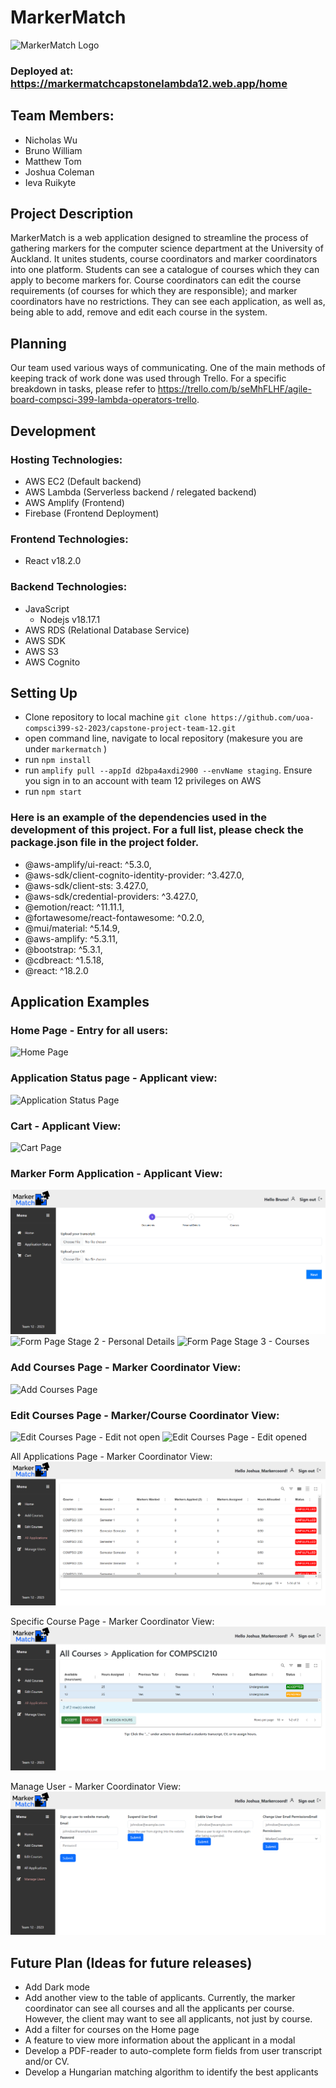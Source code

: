 # MarkerMatch
![MarkerMatch Logo](./src/images/logoExample.png)

### Deployed at: https://markermatchcapstonelambda12.web.app/home 


## Team Members:
* Nicholas Wu
* Bruno William 
* Matthew Tom
* Joshua Coleman
* Ieva Ruikyte

## Project Description

MarkerMatch is a web application designed to streamline the process of gathering markers for the computer science department at the University of Auckland. It unites students, course coordinators and marker coordinators into one platform. Students can see a catalogue of courses which they can apply to become markers for. Course coordinators can edit the course requirements (of courses for which they are responsible); and marker coordinators have no restrictions. They can see each application, as well as, being able to add, remove and edit each course in the system.

## Planning

Our team used various ways of communicating. One of the main methods of keeping track of work done was used through Trello. For a specific breakdown in tasks, please refer to https://trello.com/b/seMhFLHF/agile-board-compsci-399-lambda-operators-trello.

## Development

### Hosting Technologies:
* AWS EC2 (Default backend)
* AWS Lambda (Serverless backend / relegated backend)
* AWS Amplify (Frontend)
* Firebase (Frontend Deployment)

### Frontend Technologies:
* React v18.2.0

### Backend Technologies:
* JavaScript
  * Nodejs v18.17.1
* AWS RDS (Relational Database Service)
* AWS SDK 
* AWS S3
* AWS Cognito

## Setting Up

* Clone repository to local machine
`git clone https://github.com/uoa-compsci399-s2-2023/capstone-project-team-12.git`
* open command line, navigate to local repository (makesure you are under `markermatch` )
* run `npm install`
* run `amplify pull --appId d2bpa4axdi2900 --envName staging`. Ensure you sign in to an account with team 12 privileges on AWS
* run `npm start`

### Here is an example of the dependencies used in the development of this project. For a full list, please check the package.json file in the project folder.
* @aws-amplify/ui-react: ^5.3.0,
* @aws-sdk/client-cognito-identity-provider: ^3.427.0,
* @aws-sdk/client-sts: 3.427.0,
* @aws-sdk/credential-providers: ^3.427.0,
* @emotion/react: ^11.11.1,
* @fortawesome/react-fontawesome: ^0.2.0,
* @mui/material: ^5.14.9,
* @aws-amplify: ^5.3.11,
* @bootstrap: ^5.3.1,
* @cdbreact: ^1.5.18,
* @react: ^18.2.0


## Application Examples
### Home Page - Entry for all users:
![Home Page](./src/images/home.png)

### Application Status page - Applicant view:
![Application Status Page](./src/images/appStatus.png)


### Cart - Applicant View:
![Cart Page](./src/images/cart.png)


### Marker Form Application - Applicant View:
![Form Page Stage 1 - Documents](./markermatch/src/images/form1.png) 
![Form Page Stage 2 - Personal Details](./markermatch/markermatch/src/images/form2.png)
![Form Page Stage 3 - Courses](./src/images/form3.png) 

### Add Courses Page - Marker Coordinator View:
![Add Courses Page](./markermatch/images/addCourses.png)

### Edit Courses Page - Marker/Course Coordinator View:
![Edit Courses Page - Edit not open](./markermatch/images/edit.png)
![Edit Courses Page - Edit opened](./markermatch/images/editOpened.png)

All Applications Page - Marker Coordinator View:
![All Applications Page](./markermatch/src/images/allApplications.png)


Specific Course Page - Marker Coordinator View:
![Applications By Course Page](./markermatch/src/images/applicationByCourse.png)

Manage User - Marker Coordinator View:
![Manager User Page](./markermatch/src/images/manageUser.png)

## Future Plan (Ideas for future releases)

* Add Dark mode
* Add another view to the table of applicants. Currently, the marker coordinator can see all courses and all the applicants per course. However, the client may want to see all applicants, not just by course.
* Add a filter for courses on the Home page
* A feature to view more information about the applicant in a modal
* Develop a PDF-reader to auto-complete form fields from user transcript and/or CV.
* Develop a Hungarian matching algorithm to identify the best applicants
